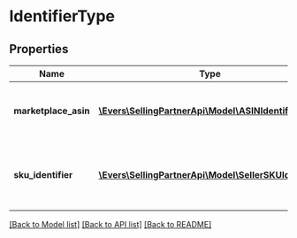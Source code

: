 # IdentifierType

## Properties
Name | Type | Description | Notes
------------ | ------------- | ------------- | -------------
**marketplace_asin** | [**\Evers\SellingPartnerApi\Model\ASINIdentifier**](ASINIdentifier.md) | Indicates the item is identified by MarketPlaceId and ASIN. | 
**sku_identifier** | [**\Evers\SellingPartnerApi\Model\SellerSKUIdentifier**](SellerSKUIdentifier.md) | Indicates the item is identified by MarketPlaceId, SellerId, and SellerSKU. | [optional] 

[[Back to Model list]](../README.md#documentation-for-models) [[Back to API list]](../README.md#documentation-for-api-endpoints) [[Back to README]](../README.md)


